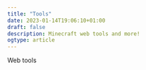 ```yaml
---
title: "Tools"
date: 2023-01-14T19:06:10+01:00
draft: false
description: Minecraft web tools and more!
ogtype: article
---
```


Web tools